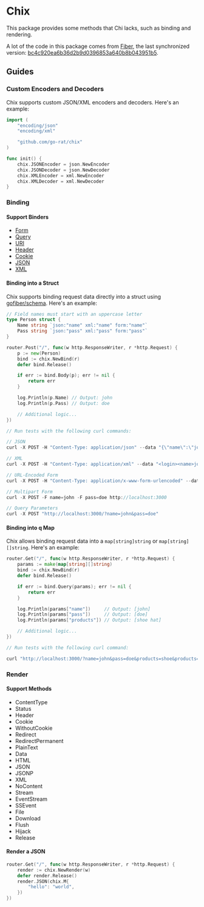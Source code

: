 # Chix

This package provides some methods that Chi lacks, such as binding and rendering.

A lot of the code in this package comes from [Fiber](https://github.com/gofiber/fiber), the last synchronized version: [bc4c920ea6b36d2b9d0396853a640b8b043951b5](https://github.com/gofiber/fiber/commit/bc4c920ea6b36d2b9d0396853a640b8b043951b5).

## Guides

### Custom Encoders and Decoders

Chix supports custom JSON/XML encoders and decoders. Here's an example:

```go
import (
    "encoding/json"
    "encoding/xml"

    "github.com/go-rat/chix"
)

func init() {
    chix.JSONEncoder = json.NewEncoder
    chix.JSONDecoder = json.NewDecoder
    chix.XMLEncoder = xml.NewEncoder
    chix.XMLDecoder = xml.NewDecoder
}
```

### Binding

#### Support Binders

- [Form](binder/form.go)
- [Query](binder/query.go)
- [URI](binder/uri.go)
- [Header](binder/header.go)
- [Cookie](binder/cookie.go)
- [JSON](binder/json.go)
- [XML](binder/xml.go)

#### Binding into a Struct

Chix supports binding request data directly into a struct using [gofiber/schema](https://github.com/gofiber/schema). Here's an example:

```go
// Field names must start with an uppercase letter
type Person struct {
	Name string `json:"name" xml:"name" form:"name"`
	Pass string `json:"pass" xml:"pass" form:"pass"`
}

router.Post("/", func(w http.ResponseWriter, r *http.Request) {
	p := new(Person)
	bind := chix.NewBind(r)
	defer bind.Release()

	if err := bind.Body(p); err != nil {
		return err
	}

	log.Println(p.Name) // Output: john
	log.Println(p.Pass) // Output: doe

	// Additional logic...
})

// Run tests with the following curl commands:

// JSON
curl -X POST -H "Content-Type: application/json" --data "{\"name\":\"john\",\"pass\":\"doe\"}" localhost:3000

// XML
curl -X POST -H "Content-Type: application/xml" --data "<login><name>john</name><pass>doe</pass></login>" localhost:3000

// URL-Encoded Form
curl -X POST -H "Content-Type: application/x-www-form-urlencoded" --data "name=john&pass=doe" localhost:3000

// Multipart Form
curl -X POST -F name=john -F pass=doe http://localhost:3000

// Query Parameters
curl -X POST "http://localhost:3000/?name=john&pass=doe"
```

#### Binding into q Map

Chix allows binding request data into a `map[string]string` or `map[string][]string`. Here's an example:

```go
router.Get("/", func(w http.ResponseWriter, r *http.Request) {
	params := make(map[string][]string)
	bind := chix.NewBind(r)
	defer bind.Release()

	if err := bind.Query(params); err != nil {
		return err
	}

	log.Println(params["name"])     // Output: [john]
	log.Println(params["pass"])     // Output: [doe]
	log.Println(params["products"]) // Output: [shoe hat]

	// Additional logic...
})

// Run tests with the following curl command:

curl "http://localhost:3000/?name=john&pass=doe&products=shoe&products=hat"
```

### Render

#### Support Methods

- ContentType
- Status
- Header
- Cookie
- WithoutCookie
- Redirect
- RedirectPermanent
- PlainText
- Data
- HTML
- JSON
- JSONP
- XML
- NoContent
- Stream
- EventStream
- SSEvent
- File
- Download
- Flush
- Hijack
- Release

#### Render a JSON

```go
router.Get("/", func(w http.ResponseWriter, r *http.Request) {
	render := chix.NewRender(w)
	defer render.Release()
	render.JSON(chix.M{
		"hello": "world",
	})
})
```

